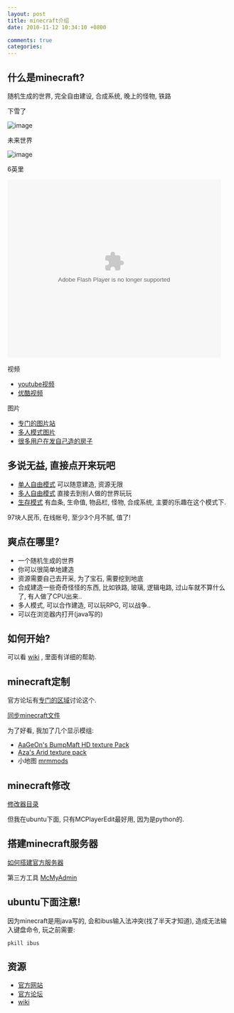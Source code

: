 ```yaml
---
layout: post
title: minecraft介绍
date: 2010-11-12 10:34:10 +0800

comments: true
categories: 
---
```


什么是minecraft?
----------------------------

随机生成的世界, 完全自由建设, 合成系统, 晚上的怪物, 铁路

下雪了

![image](http://minecraftgallery.com/wp-content/uploads/2010/10/inceptionSnowFort-610x260.jpg)

未来世界

![image](http://minecraftgallery.com/wp-content/uploads/2010/10/FuturisticCityBiome-610x260.png)

6英里

<embed src="http://player.youku.com/player.php/sid/XMjE0NzIzNTEy/v.swf" quality="high" width="480" height="400" align="middle" allowScriptAccess="sameDomain" type="application/x-shockwave-flash"></embed>

视频

-   [youtube视频](http://www.google.com/search?q=minecraft+site:youtube.com)
-   [优酷视频](http://www.google.com/search?q=minecraft+site:youku.com)

图片

-   [专门的图片站](http://minecraftgallery.com/)
-   [多人模式图片](http://www.minecraftforum.net/viewtopic.php?f=1012&t=22626)
-   [很多用户在发自己造的房子](http://www.minecraftforum.net/viewtopic.php?f=35&t=26376)

多说无益, 直接点开来玩吧
----------------------------

- [单人自由模式](http://minecraft.net/play.jsp) 可以随意建造, 资源无限
- [多人自由模式](http://minecraft.net/servers.jsp) 直接去到别人做的世界玩玩
- [生存模式](http://minecraft.net/game/) 有血条, 生命值, 物品栏, 怪物, 合成系统, 主要的乐趣在这个模式下.

97块人民币, 在线帐号, 至少3个月不腻, 值了!

爽点在哪里?
------------------------------

-   一个随机生成的世界
-   你可以很简单地建造
-   资源需要自己去开采, 为了宝石, 需要挖到地底
-   合成建造一些奇奇怪怪的东西, 比如铁路, 玻璃, 逻辑电路, 过山车就不算什么了, 有人做了CPU出来..
-   多人模式, 可以合作建造, 可以玩RPG, 可以战争..
-   可以在浏览器内打开(java写的)

如何开始?
------------------------------

可以看 [wiki](http://minecraftwiki.net/) , 里面有详细的帮助.

minecraft定制
------------------------------
官方论坛有[专门的区域](http://www.minecraftforum.net/viewforum.php?f=25)讨论这个.

[同步minecraft文件](http://www.minecraftwiki.net/wiki/Tutorials/Saved_Data_Dropbox_Guide_Saves_Only)

为了好看, 我加了几个显示模组:

- [AaGeOn's BumpMaft HD texture Pack](http://www.minecraftforum.net/viewtopic.php?f=25&t=65936)
- [Aza's Arid texture pack](http://www.minecraftforum.net/viewtopic.php?f=25&t=64678)
- 小地图 [mrmmods](http://www.minecraftforum.net/viewtopic.php?f=25&t=64678)
    
minecraft修改
-------------

[修改器目录](http://www.minecraftwiki.net/wiki/Programs_and_Editors)

但我在ubuntu下面, 只有MCPlayerEdit最好用, 因为是python的.

搭建minecraft服务器
------------------------------

[如何搭建官方服务器](http://www.minecraftwiki.net/wiki/Server)

第三方工具 [McMyAdmin](http://minecraftwiki.net/wiki/McMyAdmin)

ubuntu下面注意!
------------------------------

因为minecraft是用java写的, 会和ibus输入法冲突(找了半天才知道),
造成无法输入键盘命令, 玩之前需要:

    pkill ibus

资源
------------------------------

- [官方网站](http://minecraft.net)
- [官方论坛](http://www.minecraftforum.net/index.php)
- [wiki](http://minecraftwiki.net/)
